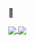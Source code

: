 ### 👋

<!--
**oriolaakeem/oriolaakeem** is a ✨ _special_ ✨ repository because its `README.md` (this file) appears on your GitHub profile.

Here are some ideas to get you started:

- 🔭 I’m currently working on ...
- 🌱 I’m currently learning ...
- 👯 I’m looking to collaborate on ...
- 🤔 I’m looking for help with ...
- 💬 Ask me about ...
- 📫 How to reach me: ...
- 😄 Pronouns: ...
- ⚡ Fun fact: ...
-->
    
<a href="https://github.com/oriolaakeem">
  <img align="center" src="https://github-readme-stats.vercel.app/api?username=oriolaakeem&show_icons=true&count_private=true&theme=dark&layout=compact" />
</a>
<a href="https://github.com/oriolaakeem">
  <img align="center" src="https://github-readme-stats.vercel.app/api/top-langs/?username=oriolaakeem&theme=dark&layout=compact"  />
</a>
